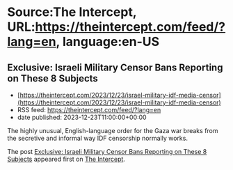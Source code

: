 # Source:The Intercept, URL:https://theintercept.com/feed/?lang=en, language:en-US

## Exclusive: Israeli Military Censor Bans Reporting on These 8 Subjects
 - [https://theintercept.com/2023/12/23/israel-military-idf-media-censor](https://theintercept.com/2023/12/23/israel-military-idf-media-censor)
 - RSS feed: https://theintercept.com/feed/?lang=en
 - date published: 2023-12-23T11:00:00+00:00

<p>The highly unusual, English-language order for the Gaza war breaks from the secretive and informal way IDF censorship normally works.</p>
<p>The post <a href="https://theintercept.com/2023/12/23/israel-military-idf-media-censor/">Exclusive: Israeli Military Censor Bans Reporting on These 8 Subjects</a> appeared first on <a href="https://theintercept.com">The Intercept</a>.</p>

